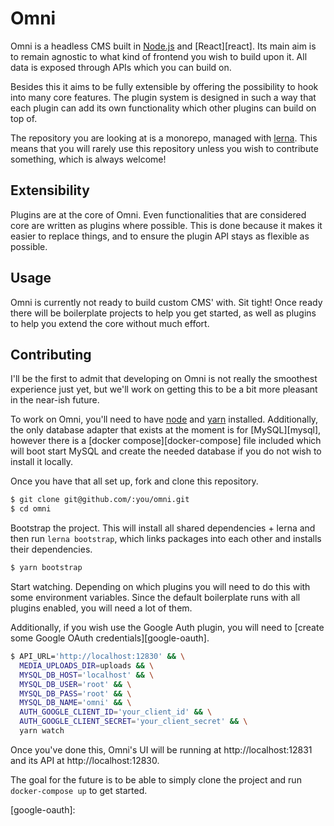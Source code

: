 # Omni

Omni is a headless CMS built in [Node.js][node] and [React][react]. Its main aim
is to remain agnostic to what kind of frontend you wish to build upon it. All
data is exposed through APIs which you can build on.

Besides this it aims to be fully extensible by offering the possibility to hook
into many core features. The plugin system is designed in such a way that each
plugin can add its own functionality which other plugins can build on top of.

The repository you are looking at is a monorepo, managed with [lerna][lerna].
This means that you will rarely use this repository unless you wish to
contribute something, which is always welcome!


## Extensibility

Plugins are at the core of Omni. Even functionalities that are considered core
are written as plugins where possible. This is done because it makes it easier
to replace things, and to ensure the plugin API stays as flexible as possible.


## Usage

Omni is currently not ready to build custom CMS' with. Sit tight! Once ready
there will be boilerplate projects to help you get started, as well as plugins
to help you extend the core without much effort.


## Contributing

I'll be the first to admit that developing on Omni is not really the smoothest
experience just yet, but we'll work on getting this to be a bit more pleasant in
the near-ish future.

To work on Omni, you'll need to have [node][node] and [yarn][yarn] installed.
Additionally, the only database adapter that exists at the moment is for
[MySQL][mysql], however there is a [docker compose][docker-compose] file
included which will boot start MySQL and create the needed database if you do
not wish to install it locally.

Once you have that all set up, fork and clone this repository.

```bash
$ git clone git@github.com/:you/omni.git
$ cd omni
```

Bootstrap the project. This will install all shared dependencies + lerna and
then run `lerna bootstrap`, which links packages into each other and installs
their dependencies.

```bash
$ yarn bootstrap
```

Start watching. Depending on which plugins you will need to do this with some
environment variables. Since the default boilerplate runs with all plugins
enabled, you will need a lot of them.

Additionally, if you wish use the Google Auth plugin, you will need to [create
some Google OAuth credentials][google-oauth].

```bash
$ API_URL='http://localhost:12830' && \
  MEDIA_UPLOADS_DIR=uploads && \
  MYSQL_DB_HOST='localhost' && \
  MYSQL_DB_USER='root' && \
  MYSQL_DB_PASS='root' && \
  MYSQL_DB_NAME='omni' && \
  AUTH_GOOGLE_CLIENT_ID='your_client_id' && \
  AUTH_GOOGLE_CLIENT_SECRET='your_client_secret' && \
  yarn watch
```

Once you've done this, Omni's UI will be running at http://localhost:12831 and
its API at http://localhost:12830.

The goal for the future is to be able to simply clone the project and run
`docker-compose up` to get started.

[node]:
[react]:
[lerna]: https://github.com/lernajs/lerna
[yarn]:
[mysql]:
[google-oauth]:
